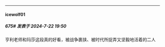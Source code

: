 ﻿
*****

####  icewolf01  
##### 675#       发表于 2024-7-22 19:50

亨利老师和玛莎这段真的好看，被战争裹挟、被时代所捉弄又坚毅地活着的二人

